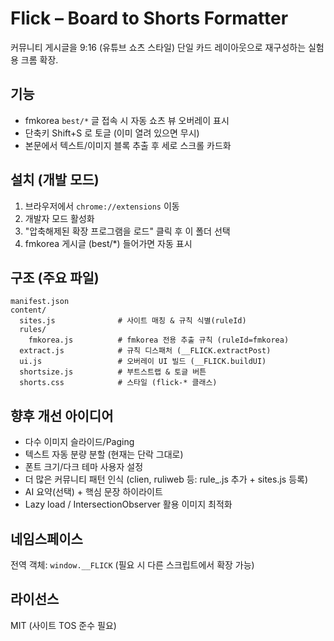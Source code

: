 # Flick – Board to Shorts Formatter

커뮤니티 게시글을 9:16 (유튜브 쇼츠 스타일) 단일 카드 레이아웃으로 재구성하는 실험용 크롬 확장.

## 기능
- fmkorea `best/*` 글 접속 시 자동 쇼츠 뷰 오버레이 표시
- 단축키 Shift+S 로 토글 (이미 열려 있으면 무시)
- 본문에서 텍스트/이미지 블록 추출 후 세로 스크롤 카드화

## 설치 (개발 모드)
1. 브라우저에서 `chrome://extensions` 이동
2. 개발자 모드 활성화
3. "압축해제된 확장 프로그램을 로드" 클릭 후 이 폴더 선택
4. fmkorea 게시글 (best/*) 들어가면 자동 표시

## 구조 (주요 파일)
```
manifest.json
content/
  sites.js              # 사이트 매칭 & 규칙 식별(ruleId)
  rules/
    fmkorea.js          # fmkorea 전용 추출 규칙 (ruleId=fmkorea)
  extract.js            # 규칙 디스패처 (__FLICK.extractPost)
  ui.js                 # 오버레이 UI 빌드 (__FLICK.buildUI)
  shortsize.js          # 부트스트랩 & 토글 버튼
  shorts.css            # 스타일 (flick-* 클래스)
```

## 향후 개선 아이디어
- 다수 이미지 슬라이드/Paging
- 텍스트 자동 분량 분할 (현재는 단락 그대로)
- 폰트 크기/다크 테마 사용자 설정
- 더 많은 커뮤니티 패턴 인식 (clien, ruliweb 등: rule_<site>.js 추가 + sites.js 등록)
- AI 요약(선택) + 핵심 문장 하이라이트
- Lazy load / IntersectionObserver 활용 이미지 최적화

## 네임스페이스
전역 객체: `window.__FLICK` (필요 시 다른 스크립트에서 확장 가능)

## 라이선스
MIT (사이트 TOS 준수 필요)
